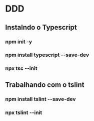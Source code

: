# DDD

## Instalndo o Typescript

### npm init -y 

### npm install typescript --save-dev

### npx tsc --init

## Trabalhando com o tslint

### npm install tslint --save-dev

### npx tslint --init

